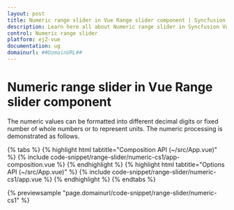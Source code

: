 ```yaml
---
layout: post
title: Numeric range slider in Vue Range slider component | Syncfusion
description: Learn here all about Numeric range slider in Syncfusion Vue Range slider component of Syncfusion Essential JS 2 and more.
control: Numeric range slider 
platform: ej2-vue
documentation: ug
domainurl: ##DomainURL##
---
```


# Numeric range slider in Vue Range slider component

The numeric values can be formatted into different decimal digits or fixed number of whole numbers or to represent units. The numeric processing is demonstrated as follows.

{% tabs %}
{% highlight html tabtitle="Composition API (~/src/App.vue)" %}
{% include code-snippet/range-slider/numeric-cs1/app-composition.vue %}
{% endhighlight %}
{% highlight html tabtitle="Options API (~/src/App.vue)" %}
{% include code-snippet/range-slider/numeric-cs1/app.vue %}
{% endhighlight %}
{% endtabs %}
        
{% previewsample "page.domainurl/code-snippet/range-slider/numeric-cs1" %}